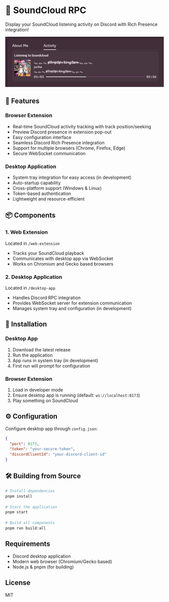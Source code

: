 # 🎵 SoundCloud RPC

Display your SoundCloud listening activity on Discord with Rich Presence integration!

![Discord Status Example](assets/discord-status.png)

## 🚀 Features

### Browser Extension

- Real-time SoundCloud activity tracking with track position/seeking
- Preview Discord presence in extension pop-out
- Easy configuration interface
- Seamless Discord Rich Presence integration
- Support for multiple browsers (Chrome, Firefox, Edge)
- Secure WebSocket communication

### Desktop Application

- System tray integration for easy access (in development)
- Auto-startup capability
- Cross-platform support (Windows & Linux)
- Token-based authentication
- Lightweight and resource-efficient

## 📦 Components

### 1. Web Extension

Located in `/web-extension`

- Tracks your SoundCloud playback
- Communicates with desktop app via WebSocket
- Works on Chromium and Gecko based browsers

### 2. Desktop Application

Located in `/desktop-app`

- Handles Discord RPC integration
- Provides WebSocket server for extension communication
- Manages system tray and configuration (in development)

## 🔧 Installation

### Desktop App

1. Download the latest release
2. Run the application
3. App runs in system tray (in development)
4. First run will prompt for configuration

### Browser Extension

1. Load in developer mode
2. Ensure desktop app is running (default: `ws://localhost:8173`)
3. Play something on SoundCloud

## ⚙️ Configuration

Configure desktop app through `config.json`:

```json
{
  "port": 8173,
  "token": "your-secure-token",
  "discordClientId": "your-discord-client-id"
}
```

## 🛠️ Building from Source

```bash
# Install dependencies
pnpm install

# Start the application
pnpm start

# Build all components
pnpm run build:all
```

## Requirements

- Discord desktop application
- Modern web browser (Chromium/Gecko based)
- Node.js & pnpm (for building)

## License

MIT
